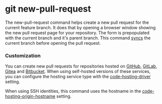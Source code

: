 # git new-pull-request

The new-pull-request command helps create a new pull request for the current
feature branch. It does that by opening a browser window showing the new pull
request page for your repository. The form is prepopulated with the current
branch and it's parent branch. This command [syncs](sync.md) the current branch
before opening the pull request.

### Customization

You can create new pull requests for repositories hosted on
[GitHub](https://github.com/), [GitLab](https://gitlab.com/),
[Gitea](https://gitea.com/) and [Bitbucket](https://bitbucket.org/). When using
self-hosted versions of these services, you can configure the hosting service
type with the [code-hosting-driver](../preferences/code-hosting-driver.md)
setting.

When using SSH identities, this command uses the hostname in the
[code-hosting-origin-hostname](../preferences/code-hosting-origin-hostname.md)
setting.
